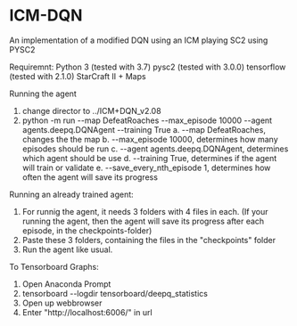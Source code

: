 # ICM-DQN
An implementation of a modified DQN using an ICM playing SC2 using PYSC2

Requiremnt: 
	Python 3 (tested with 3.7)
	pysc2 (tested with 3.0.0)
	tensorflow (tested with 2.1.0)
	StarCraft II + Maps


Running the agent
1. change director to ../ICM+DQN_v2.08
2. python -m run --map DefeatRoaches --max_episode 10000 --agent agents.deepq.DQNAgent --training True
	a. --map DefeatRoaches, changes the the map
	b. --max_episode 10000, determines how many episodes should be run
	c. --agent agents.deepq.DQNAgent, determines which agent should be use
	d. --training True, determines if the agent will train or validate
	e. --save_every_nth_episode 1, determines how often the agent will save its progress


Running an already trained agent:
1. For runnig the agent, it needs 3 folders with 4 files in each. (If your running the agent, then the agent will save its progress after each episode, in the checkpoints-folder)
2. Paste these 3 folders, containing the files in the "checkpoints" folder
3. Run the agent like usual. 


To Tensorboard Graphs:
1. Open Anaconda Prompt
2. tensorboard --logdir tensorboard/deepq_statistics
3. Open up webbrowser
4. Enter "http://localhost:6006/" in url


